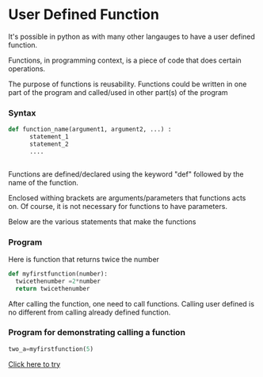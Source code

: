 # User Defined Function

It's possible in python as with many other langauges to have a user defined function. 

Functions, in programming context, is a piece of code that does certain operations. 

The purpose of functions is reusability. Functions could be written in one part of the program and called/used in other part(s) of the program

### Syntax

```python
def function_name(argument1, argument2, ...) :
      statement_1
      statement_2
      ....
      
```

Functions are defined/declared using the keyword "def" followed by the name of the function. 

Enclosed withing brackets are arguments/parameters that functions acts on. Of course, it is not necessary for functions to have parameters.

Below are the various statements that make the functions


### Program

Here is function that returns twice the number

```python
def myfirstfunction(number):
  twicethenumber =2*number
  return twicethenumber
```


After calling the function, one need to call functions. Calling user defined is no different from calling already defined function.

### Program for demonstrating calling a function

```python
two_a=myfirstfunction(5)
```

[Click here to try](https://colab.research.google.com/github/pythoncoder100/practice/blob/master/Functions_Declaration_and_Calling.ipynb)

